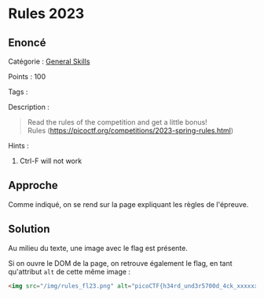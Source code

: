 # Rules 2023

## Enoncé
Catégorie : [General Skills](../)

Points : 100

Tags : 

Description :
> Read the rules of the competition and get a little bonus!  
> Rules (https://picoctf.org/competitions/2023-spring-rules.html)

Hints :
1. Ctrl-F will not work


## Approche

Comme indiqué, on se rend sur la page expliquant les règles de l'épreuve.


## Solution

Au milieu du texte, une image avec le flag est présente.

Si on ouvre le DOM de la page, on retrouve également le flag, en tant qu'attribut `alt` de cette même image :
```html
<img src="/img/rules_fl23.png" alt="picoCTF{h34rd_und3r5700d_4ck_xxxxxxxx}">
```
